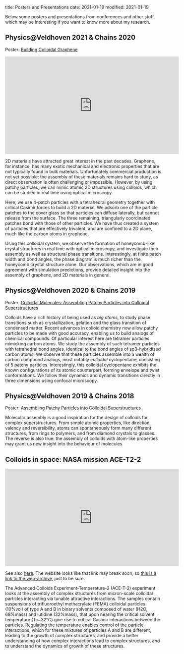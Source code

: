 title: Posters and Presentations
date: 2021-01-19
modified: 2021-01-19

Below some posters and presentations from conferences and other stuff, which may be interesting if you want to know more about my research.

## Physics@Veldhoven 2021 & Chains 2020
Poster: [Building Colloidal Graphene]({static}/pdfs/posters/poster_chains_2020.pdf)

<iframe width="560" height="315" src="https://www.youtube-nocookie.com/embed/b7iBNJTj6DE" frameborder="0" allow="accelerometer; autoplay; clipboard-write; encrypted-media; gyroscope; picture-in-picture" allowfullscreen></iframe>

2D materials have attracted great interest in the past decades. Graphene, for instance, has many exotic mechanical and electronic properties that are not typically found in bulk materials. Unfortunately commercial production is not yet possible: the assembly of these materials remains hard to study, as direct observation is often challenging or impossible. However, by using patchy particles, we can mimic atomic 2D structures using colloids, which can be studied in real time using optical microscopy.

Here, we use 4-patch particles with a tetrahedral geometry together with critical Casimir forces to build a 2D material. We adsorb one of the particle patches to the cover glass so that particles can diffuse laterally, but cannot release from the surface. The three remaining, triangularly coordinated patches bond with those of other particles. We have thus created a system of particles that are effectively trivalent, and are confined to a 2D plane, much like the carbon atoms in graphene.

Using this colloidal system, we observe the formation of honeycomb-like crystal structures in real time with optical microscopy, and investigate their assembly as well as structural phase transitions. Interestingly, at finite patch width and bond angles, the phase diagram is much richer than the honeycomb crystal structure alone. Our observations, which are in good agreement with simulation predictions, provide detailed insight into the assembly of graphene, and 2D materials in general.

## Physics@Veldhoven 2020 & Chains 2019
Poster: [Colloidal Molecules: Assembling Patchy Particles into Colloidal Superstructures]({static}/pdfs/posters/poster_physics-at-veldhoven_2020.pdf)

Colloids have a rich history of being used as _big atoms_, to study phase transitions such as crystallization, gelation and the glass transition of condensed matter. Recent advances in colloid chemistry now allow patchy particles to be made with good accuracy, enabling us to build analogs of chemical compounds. Of particular interest here are tetramer particles mimicking carbon atoms. We study the assembly of such tetramer particles with tetrahedral bond angles, identical to the bond angles of sp3-hybridized carbon atoms. We observe that these particles assemble into a wealth of carbon compound analogs, most notably _colloidal_ cyclopentane, consisting of 5 patchy particles. Interestingly, this colloidal cyclopentane exhibits the known configurations of its atomic counterpart, forming envelope and twist conformations. We follow their dynamics and dynamic transitions directly in three dimensions using confocal microscopy.

## Physics@Veldhoven 2019 & Chains 2018
Poster: [Assembling Patchy Particles into Colloidal Superstructures]({static}/pdfs/posters/poster_physics-at-veldhoven_2019.pdf)

Molecular assembly is a good inspiration for the design of colloids for complex superstructures. From simple atomic properties, like direction, valency and reversibility, atoms can spontaneously form many different structures, from rings to polymers, and from diamond crystals to glasses. The reverse is also true: the assembly of colloids with atom-like properties may grant us new insight into the behaviour of molecules

## Colloids in space: NASA mission ACE-T2-2

<iframe width="560" height="315" src="https://www.youtube-nocookie.com/embed/Pu2MP6sTCNE" frameborder="0" allow="accelerometer; autoplay; clipboard-write; encrypted-media; gyroscope; picture-in-picture" allowfullscreen></iframe>

See also [here](https://www1.grc.nasa.gov/space/iss-research/iss-fcf/fir/lmm/ace/). The website looks like that link may break soon, so [this is a link to the web-archive](https://web.archive.org/web/20200805180943/https://www1.grc.nasa.gov/space/iss-research/iss-fcf/fir/lmm/ace/), just to be sure.

The Advanced Colloids Experiment-Temperature-2 (ACE-T-2) experiment looks at the assembly of complex structures from micron-scale colloidal particles interacting via tunable attractive interactions. The samples contain suspensions of trifluoroethyl methacrylate (FEMA) colloidal particles (10%vol) of type A and B in binary solvents composed of water (H2O, 68%mass) and lutidine (32%mass), that upon nearing the critical solvent temperature (Tc~32°C) give rise to critical Casimir interactions between the particles. Regulating the temperature enables control of the particle interactions, which for these mixtures of particles A and B are different, leading to the growth of complex structures, and provide a better understanding of how complex interactions lead to complex structures, and to understand the dynamics of growth of these structures.



